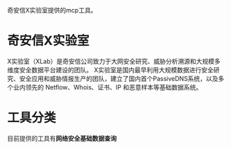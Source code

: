 

奇安信X实验室提供的mcp工具。

# 奇安信X实验室
X实验室（XLab）是奇安信公司致力于大网安全研究、威胁分析溯源和大规模多维度安全数据平台建设的团队。
X实验室是国内最早利用大规模数据进行安全研究、安全应用和威胁情报生产的团队，建立了国内首个PassiveDNS系统，以及多个业内领先的 Netflow、Whois、证书、IP 和恶意样本等基础数据系统。

# 工具分类

目前提供的工具有**网络安全基础数据查询**
